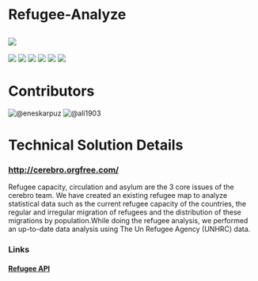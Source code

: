 # Refugee-Analyze
![](https://raw.githubusercontent.com/cerebrov/refugee-analyze/master/gif/ezgif.com-video-to-gif.gif)
--------------
![](https://img.shields.io/github/stars/pandao/editor.md.svg) ![](https://img.shields.io/github/forks/pandao/editor.md.svg) ![](https://img.shields.io/github/tag/pandao/editor.md.svg) ![](https://img.shields.io/github/release/pandao/editor.md.svg) ![](https://img.shields.io/github/issues/pandao/editor.md.svg) ![](https://img.shields.io/bower/v/editor.md.svg)

# Contributors 
![@eneskarpuz](https://github.com/eneskarpuz)
![@ali1903](https://github.com/ali1903)
# Technical Solution Details
### http://cerebro.orgfree.com/
Refugee capacity, circulation and asylum are the 3 core issues of the cerebro team. We have created an existing refugee map to analyze statistical data such as the current refugee capacity of the countries, the regular and irregular migration of refugees and the distribution of these migrations by population.While doing the refugee analysis, we performed an up-to-date data analysis using The Un Refugee Agency (UNHRC) data. 

### Links
#### [Refugee API](https://app.sheetlabs.com/#/services/doc/CERE/REFAPI#examples)
